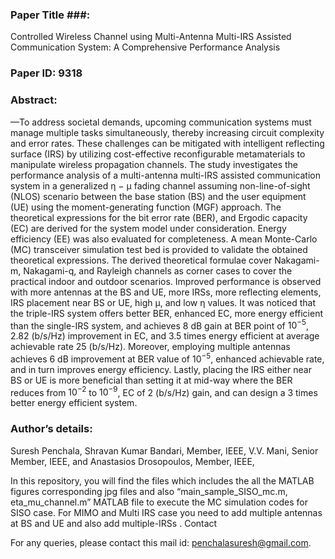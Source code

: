 ### Paper Title ###:
 Controlled Wireless Channel using Multi-Antenna Multi-IRS Assisted Communication System: A Comprehensive Performance Analysis
### Paper ID: 9318
### Abstract: 
—To address societal demands, upcoming communication systems must manage multiple tasks simultaneously, thereby increasing circuit complexity and error rates. These challenges can be mitigated with intelligent reflecting surface (IRS) by utilizing cost-effective reconfigurable metamaterials to manipulate wireless propagation channels. The study investigates the performance analysis of a multi-antenna multi-IRS assisted communication system in a generalized η − µ fading channel assuming non-line-of-sight (NLOS) scenario between the base station (BS) and the user equipment (UE) using the moment-generating function (MGF) approach. The theoretical expressions for the bit error rate (BER), and Ergodic capacity (EC) are derived for the system model under consideration. Energy efficiency (EE) was also evaluated for completeness. A mean Monte-Carlo (MC) transceiver simulation test bed is provided to validate the obtained theoretical expressions. The derived theoretical formulae cover Nakagami-m, Nakagami-q, and Rayleigh channels as corner cases to cover the practical indoor and outdoor scenarios. Improved performance is observed with more antennas at the BS and UE, more IRSs, more reflecting elements, IRS placement near BS or UE, high µ, and low η values. It was noticed that the triple-IRS system offers better BER, enhanced EC, more energy efficient than the single-IRS system, and achieves 8 dB gain at BER point of $10^{-5}$, 2.82 (b/s/Hz) improvement in EC, and 3.5 times energy efficient at average achievable rate 25 (b/s/Hz). Moreover, employing multiple antennas achieves 6 dB improvement at BER value of $10^{-5}$, enhanced achievable rate, and in turn improves energy efficiency. Lastly, placing the IRS either near BS or UE is more beneficial than setting it at mid-way where the BER reduces from $10^{-2}$ to $10^{-9}$, EC of 2 (b/s/Hz) gain, and can design a 3 times better energy efficient system.

### Author’s details:
 Suresh Penchala, Shravan Kumar Bandari, Member, IEEE, V.V. Mani, Senior Member, IEEE, and Anastasios Drosopoulos, Member, IEEE,

In this repository, you will find the files which includes the all the MATLAB figures corresponding jpg files and also “main_sample_SISO_mc.m, eta_mu_channel.m” MATLAB file to execute the MC simulation codes for SISO case.  For MIMO and Multi IRS case you need to add multiple antennas at BS and UE and also add multiple-IRSs . 
Contact

For any queries, please contact this mail id: penchalasuresh@gmail.com.
